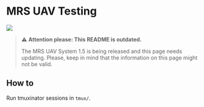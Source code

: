 # MRS UAV Testing

![](.fig/mrs_testing.jpg)

> :warning: **Attention please: This README is outdated.**
>
> The MRS UAV System 1.5 is being released and this page needs updating. Please, keep in mind that the information on this page might not be valid.

## How to

Run tmuxinator sessions in ```tmux/```.
